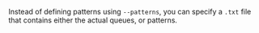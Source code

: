 Instead of defining patterns using `--patterns`, you can specify a `.txt` file that contains either the actual queues, or patterns.
